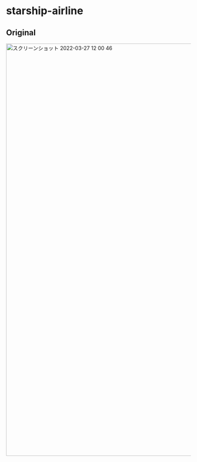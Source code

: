 # starship-airline

## Original
<img width="1121" alt="スクリーンショット 2022-03-27 12 00 46" src="https://user-images.githubusercontent.com/42393004/160264801-a2d76ce6-86f7-4dc8-aac5-76caa4698bfc.png">
